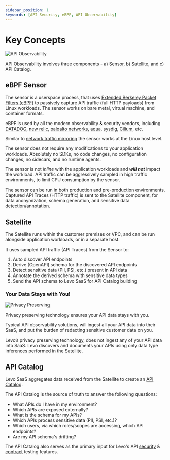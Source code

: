 ```yaml
---
sidebar_position: 1
keywords: [API Security, eBPF, API Observability]
---
```


# Key Concepts
![API Observability](../assets/api-obs-catalog.svg)

API Observability involves three components - a) Sensor, b) Satellite, and c) API Catalog.

## eBPF Sensor
The sensor is a userspace process, that uses [Extended Berkeley Packet Filters (eBPF)](https://ebpf.io) to passively capture API traffic (full HTTP payloads) from Linux workloads. The sensor works on bare metal, virtual machine, and container formats.

eBPF is used by all the modern observability & security vendors, including [DATADOG](https://www.datadoghq.com/product/network-monitoring/network-performance-monitoring/), [new relic](https://newrelic.com/platform/kubernetes-pixie), [paloalto networks](https://www.paloaltonetworks.com/prisma/cloud), [aqua](https://www.aquasec.com/products/tracee/), [sysdig](https://sysdig.com/), [Cilium](https://cilium.io/), etc.

Similar to [network traffic mirroring](https://docs.aws.amazon.com/vpc/latest/mirroring/what-is-traffic-mirroring.html) the sensor works at the Linux host level.

The sensor does not require any modifications to your application workloads. Absolutely no SDKs, no code changes, no configuration changes, no sidecars, and no runtime agents.

The sensor is not *inline* with the application workloads and ***will not*** impact the workload. API traffic can be aggressively sampled in high traffic environments, to limit CPU consumption by the sensor. 

The sensor can be run in both production and pre-production environments. Captured API Traces (HTTP traffic) is sent to the Satellite component, for data anonymization, schema generation, and sensitive data detection/annotation.

## Satellite
The Satellite runs within the customer premises or VPC, and can be run alongside application workloads, or in a separate host.

It uses sampled API traffic (API Traces) from the Sensor to:
    
1. Auto discover API endpoints
2. Derive (OpenAPI) schema for the discovered API endpoints
3. Detect sensitive data (PII, PSI, etc.) present in API data
4. Annotate the derived schema with sensitive data types
5. Send the API schema to Levo SaaS for API Catalog building

### Your Data Stays with You!
![Privacy Preserving](../assets/api-trace-anonymization.svg)

Privacy preserving technology ensures your API data stays with you.

Typical API observability solutions, will ingest all your API data into their SaaS, and put the burden of redacting sensitive customer data on you.

Levo’s privacy preserving technology, does not ingest any of your API data into SaaS. Levo discovers and documents your APIs using only data type inferences performed in the Satellite.

## API Catalog
Levo SaaS aggregates data received from the Satellite to create an [API Catalog](../security-contract-testing/concepts/api-catalog/api-catalog.md).

The API Catalog is the source of truth to answer the following questions:

- What APIs do I have in my environment?
- Which APIs are exposed externally?
- What is the schema for my APIs?
- Which APIs process sensitive data (PII, PSI, etc.)?
- Which users, via which roles/scopes are accessing, which API endpoints?
- Are my API schema's drifting?

The API Catalog also serves as the primary input for Levo's API [security](https://docs.levo.ai/test-your-app/test-app-security/choices) & [contract](https://docs.levo.ai/test-your-app/test-app-schema-conformance) testing features.

